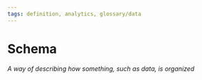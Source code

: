 ```yaml
---
tags: definition, analytics, glossary/data
---
```

#  Schema
*A way of describing how something, such as data, is organized*